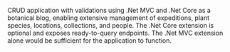 CRUD application with validations using .Net MVC and .Net Core as a botanical blog, enabling extensive management of expeditions, plant species, locations, collections, and people. The .Net Core extension is optional and exposes ready-to-query endpoints. The .Net MVC extension alone would be sufficient for the application to function.
